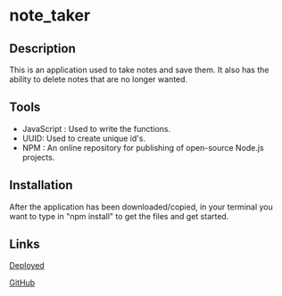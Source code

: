 # note_taker

## Description

This is an application used to take notes and save them. It also has the ability to delete notes that are no longer wanted.

## Tools

- JavaScript : Used to write the functions.
- UUID: Used to create unique id's.
- NPM : An online repository for publishing of open-source Node.js projects.

## Installation

After the application has been downloaded/copied, in your terminal you want to type in "npm install" to get the files and get started.

## Links

[Deployed](https://mighty-bastion-39962.herokuapp.com/)

[GitHub](https://github.com/killbeevol2/note_taker)
